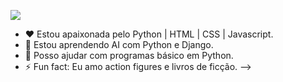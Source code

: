 ![](andressa_lima.png)


- :hearts: Estou apaixonada pelo Python | HTML | CSS | Javascript.
- :book: Estou aprendendo AI com Python e Django.
- 👯 Posso ajudar com programas básico em Python.
- ⚡ Fun fact: Eu amo action figures e livros de ficção.
-->

<!--
**AndressaLF/AndressaLF** is a ✨ _special_ ✨ repository because its `README.md` (this file) appears on your GitHub profile.


